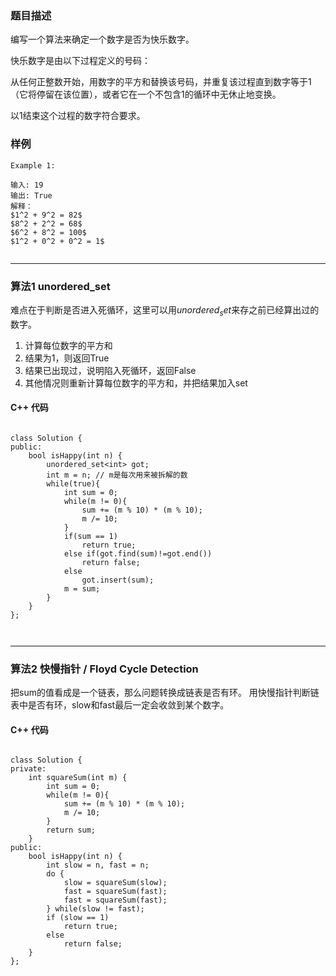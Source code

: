 ### 题目描述

编写一个算法来确定一个数字是否为快乐数字。

快乐数字是由以下过程定义的号码：

从任何正整数开始，用数字的平方和替换该号码，并重复该过程直到数字等于1（它将停留在该位置），或者它在一个不包含1的循环中无休止地变换。

以1结束这个过程的数字符合要求。


### 样例

```
Example 1:

输入: 19
输出: True
解释：
$1^2 + 9^2 = 82$
$8^2 + 2^2 = 68$
$6^2 + 8^2 = 100$
$1^2 + 0^2 + 0^2 = 1$


```


----------

### 算法1 unordered_set


难点在于判断是否进入死循环，这里可以用$unordered_set$来存之前已经算出过的数字。

1. 计算每位数字的平方和
2. 结果为1，则返回True
3. 结果已出现过，说明陷入死循环，返回False
4. 其他情况则重新计算每位数字的平方和，并把结果加入set






#### C++ 代码
```

class Solution {
public:
    bool isHappy(int n) {
        unordered_set<int> got;
        int m = n; // m是每次用来被拆解的数
        while(true){
            int sum = 0;
            while(m != 0){
                sum += (m % 10) * (m % 10);
                m /= 10;
            }
            if(sum == 1)
                return true;
            else if(got.find(sum)!=got.end())
                return false;
            else
                got.insert(sum);
            m = sum;
        }
    }
};



```

----------

### 算法2 快慢指针 / Floyd Cycle Detection


把sum的值看成是一个链表，那么问题转换成链表是否有环。 用快慢指针判断链表中是否有环，slow和fast最后一定会收敛到某个数字。





#### C++ 代码
```

class Solution {
private:
    int squareSum(int m) {
        int sum = 0;
        while(m != 0){
            sum += (m % 10) * (m % 10);
            m /= 10;
        }
        return sum;
    }
public:
    bool isHappy(int n) {
        int slow = n, fast = n;
        do {
            slow = squareSum(slow);
            fast = squareSum(fast);
            fast = squareSum(fast);
        } while(slow != fast);
        if (slow == 1) 
            return true;
        else 
            return false;
    }        
};


```

